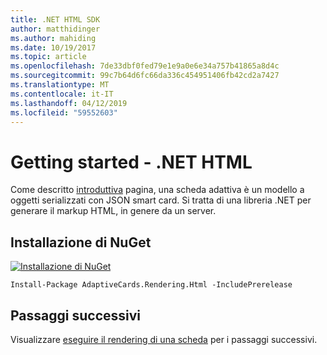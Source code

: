 ```yaml
---
title: .NET HTML SDK
author: matthidinger
ms.author: mahiding
ms.date: 10/19/2017
ms.topic: article
ms.openlocfilehash: 7de33dbf0fed79e1e9a0e6e34a757b41865a8d4c
ms.sourcegitcommit: 99c7b64d6fc66da336c454951406fb42cd2a7427
ms.translationtype: MT
ms.contentlocale: it-IT
ms.lasthandoff: 04/12/2019
ms.locfileid: "59552603"
---
```

# <a name="getting-started---net-html"></a>Getting started - .NET HTML

Come descritto [introduttiva](../../../authoring-cards/getting-started.md) pagina, una scheda adattiva è un modello a oggetti serializzati con JSON smart card. Si tratta di una libreria .NET per generare il markup HTML, in genere da un server.

## <a name="nuget-install"></a>Installazione di NuGet

[![Installazione di NuGet](https://img.shields.io/nuget/vpre/AdaptiveCards.Rendering.Html.svg)](https://www.nuget.org/packages/AdaptiveCards.Rendering.Html)

```console
Install-Package AdaptiveCards.Rendering.Html -IncludePrerelease
```

## <a name="next-steps"></a>Passaggi successivi

Visualizzare [eseguire il rendering di una scheda](render-a-card.md) per i passaggi successivi.